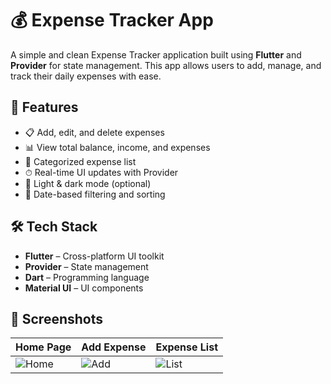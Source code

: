 # 💰 Expense Tracker App

A simple and clean Expense Tracker application built using **Flutter** and **Provider** for state management. This app allows users to add, manage, and track their daily expenses with ease.

## 📱 Features

- 📋 Add, edit, and delete expenses
- 📊 View total balance, income, and expenses
- 🧾 Categorized expense list
- ⏱ Real-time UI updates with Provider
- 🌙 Light & dark mode (optional)
- 📅 Date-based filtering and sorting

## 🛠 Tech Stack

- **Flutter** – Cross-platform UI toolkit
- **Provider** – State management
- **Dart** – Programming language
- **Material UI** – UI components

## 📸 Screenshots

| Home Page | Add Expense | Expense List |
|-----------|-------------|---------------|
| ![Home](screenshots/home.png) | ![Add](screenshots/add.png) | ![List](screenshots/list.png) |


